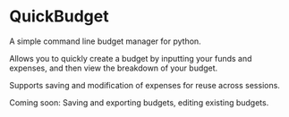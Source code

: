 # QuickBudget
A simple command line budget manager for python.

Allows you to quickly create a budget by inputting your funds and expenses,
and then view the breakdown of your budget.

Supports saving and modification of expenses for reuse across sessions.

Coming soon: Saving and exporting budgets, editing existing budgets.
